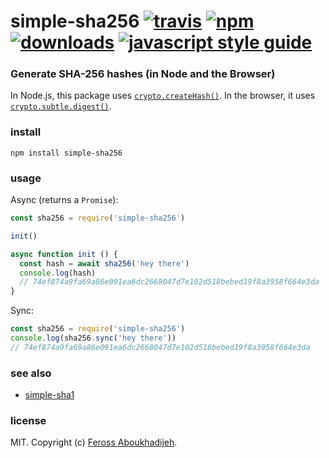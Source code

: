 # simple-sha256 [![travis][travis-image]][travis-url] [![npm][npm-image]][npm-url] [![downloads][downloads-image]][downloads-url] [![javascript style guide][standard-image]][standard-url]

[travis-image]: https://img.shields.io/travis/feross/simple-sha256/master.svg
[travis-url]: https://travis-ci.org/feross/simple-sha256
[npm-image]: https://img.shields.io/npm/v/simple-sha256.svg
[npm-url]: https://npmjs.org/package/simple-sha256
[downloads-image]: https://img.shields.io/npm/dm/simple-sha256.svg
[downloads-url]: https://npmjs.org/package/simple-sha256
[standard-image]: https://img.shields.io/badge/code_style-standard-brightgreen.svg
[standard-url]: https://standardjs.com

### Generate SHA-256 hashes (in Node and the Browser)

In Node.js, this package uses [`crypto.createHash()`](https://nodejs.org/api/crypto.html#crypto_crypto_createhash_algorithm_options). In the browser, it uses [`crypto.subtle.digest()`](https://developer.mozilla.org/en-US/docs/Web/API/SubtleCrypto/digest).

### install

```
npm install simple-sha256
```

### usage

Async (returns a `Promise`):

```js
const sha256 = require('simple-sha256')

init()

async function init () {
  const hash = await sha256('hey there')
  console.log(hash)
  // 74ef874a9fa69a86e091ea6dc2668047d7e102d518bebed19f8a3958f664e3da
}
```

Sync:

```js
const sha256 = require('simple-sha256')
console.log(sha256.sync('hey there'))
// 74ef874a9fa69a86e091ea6dc2668047d7e102d518bebed19f8a3958f664e3da
```

### see also

- [simple-sha1](https://www.npmjs.com/package/simple-sha1)

### license

MIT. Copyright (c) [Feross Aboukhadijeh](https://feross.org).
